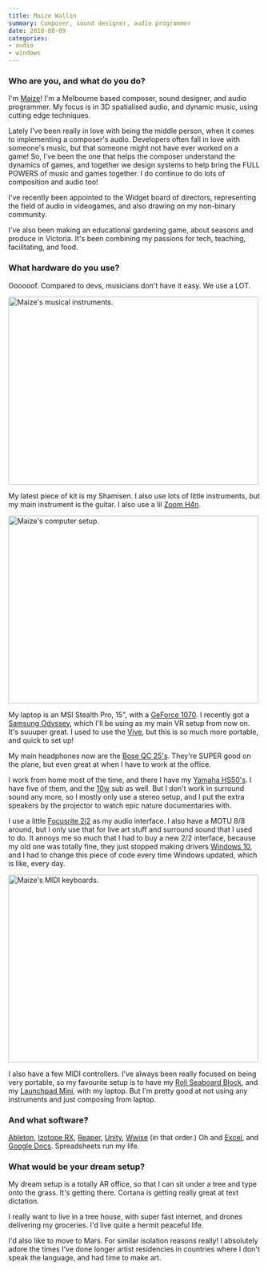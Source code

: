 ```yaml
---
title: Maize Wallin
summary: Composer, sound designer, audio programmer
date: 2018-08-09
categories:
- audio
- windows 
---
```


### Who are you, and what do you do?

I'm [Maize](https://www.maizewallin.com/ "Maize's website.")! I'm a Melbourne based composer, sound designer, and audio programmer. My focus is in 3D spatialised audio, and dynamic music, using cutting edge techniques.

Lately I've been really in love with being the middle person, when it comes to implementing a composer's audio. Developers often fall in love with someone's music, but that someone might not have ever worked on a game! So, I've been the one that helps the composer understand the dynamics of games, and together we design systems to help bring the FULL POWERS of music and games together. I do continue to do lots of composition and audio too! 

I've recently been appointed to the Widget board of directors, representing the field of audio in videogames, and also drawing on my non-binary community.

I've also been making an educational gardening game, about seasons and produce in Victoria. It's been combining my passions for tech, teaching, facilitating, and food.

### What hardware do you use?

Oooooof. Compared to devs, musicians don't have it easy. We use a LOT.

<img src="/images/interviews/maize.wallin/instruments.jpg" width="500" height="375" alt="Maize's musical instruments." class="detail" />

My latest piece of kit is my Shamisen. I also use lots of little instruments, but my main instrument is the guitar. I also use a lil [Zoom H4n][h4n].

<img src="/images/interviews/maize.wallin/computer.jpg" width="500" height="375" alt="Maize's computer setup." class="detail" />

My laptop is an MSI Stealth Pro, 15", with a [GeForce 1070][geforce-gtx-1070]. I recently got a [Samsung Odyssey][hdm-odyssey], which I'll be using as my main VR setup from now on. It's suuuper great. I used to use the [Vive][], but this is so much more portable, and quick to set up!

My main headphones now are the [Bose QC 25's][quietcomfort-25]. They're SUPER good on the plane, but even great at when I have to work at the office.

I work from home most of the time, and there I have my [Yamaha HS50's][hs50]. I have five of them, and the [10w][hs10w] sub as well. But I don't work in surround sound any more, so I mostly only use a stereo setup, and I put the extra speakers by the projector to watch epic nature documentaries with.

I use a little [Focusrite 2i2][scarlett-2i2] as my audio interface. I also have a MOTU 8/8 around, but I only use that for live art stuff and surround sound that I used to do. It annoys me so much that I had to buy a new 2/2 interface, because my old one was totally fine, they just stopped making drivers [Windows 10][windows-10], and I had to change this piece of code every time Windows updated, which is like, every day.

<img src="/images/interviews/maize.wallin/keyboards.jpg" width="500" height="375" alt="Maize's MIDI keyboards." class="detail" />

I also have a few MIDI controllers. I've always been really focused on being very portable, so my favourite setup is to have my [Roli Seaboard Block][seaboard-block], and my [Launchpad Mini][launchpad-mini], with my laptop. But I'm pretty good at not using any instruments and just composing from laptop.

### And what software?

[Ableton][live], [Izotope RX][rx], [Reaper][], [Unity][], [Wwise][] (in that order.) Oh and [Excel][], and [Google Docs][google-docs]. Spreadsheets run my life.

### What would be your dream setup?

My dream setup is a totally AR office, so that I can sit under a tree and type onto the grass. It's getting there. Cortana is getting really great at text dictation.

I really want to live in a tree house, with super fast internet, and drones delivering my groceries. I'd live quite a hermit peaceful life.

I'd also like to move to Mars. For similar isolation reasons really! I absolutely adore the times I've done longer artist residencies in countries where I don't speak the language, and had time to make art.

[excel]: https://www.microsoft.com/en-us/microsoft-365/excel "A spreadsheet application."
[geforce-gtx-1070]: https://www.nvidia.com/en-us/geforce/10-series/ "A graphics card."
[google-docs]: https://en.wikipedia.org/wiki/Google_Docs "A web-based office suite."
[h4n]: http://web.archive.org/web/20150212190215/http://www.zoom.co.jp/english/products/h4n/ "A digital audio recorder."
[hdm-odyssey]: http://web.archive.org/web/20230815153956/https://www.samsung.com/us/computing/ "A mixed reality headset."
[hs10w]: https://usa.yamaha.com/products/proaudio/speakers/hs_series/index.html "A subwoofer."
[hs50]: https://usa.yamaha.com/products/proaudio/speakers/hs_series/index.html "Studio speaker."
[launchpad-mini]: http://web.archive.org/web/20160204130829/http://us.novationmusic.com:80/launchpad-mini "A mini controller for Ableton Live."
[live]: https://www.ableton.com/en/live/ "Musical creation software."
[quietcomfort-25]: http://web.archive.org/web/20230706192323/https://www.bose.com/en_us/black_friday.html "Noise-cancelling headphones."
[reaper]: https://www.reaper.fm/ "A software digital audio workstation."
[rx]: https://www.izotope.com/en/products/rx.html "Audio repair software."
[scarlett-2i2]: http://web.archive.org/web/20230528064506/https://focusrite.com/en/usb-audio-interface/scarlett/scarlett-2i2-studio "A USB audio interface."
[seaboard-block]: https://roli.com/products/seaboard/rise2 "A portable MIDI keyboard."
[unity]: https://unity.com/products "A cross-platform game development tool."
[vive]: http://web.archive.org/web/20221001014755/https://vibeapp.one/ "A SteamVR headset."
[windows-10]: https://en.wikipedia.org/wiki/Windows_10 "An operating system."
[wwise]: https://www.audiokinetic.com/en/products/wwise/ "An audio pipeline and sound engine."
